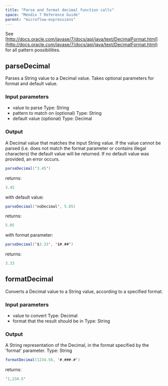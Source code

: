 ```yaml
---
title: "Parse and format decimal function calls"
space: "Mendix 7 Reference Guide"
parent: "microflow-expressions"
---
```



See [http://docs.oracle.com/javase/7/docs/api/java/text/DecimalFormat.html](http://docs.oracle.com/javase/7/docs/api/java/text/DecimalFormat.html) for all pattern possibilities.

## parseDecimal

Parses a String value to a Decimal value. Takes optional parameters for format and default value.

### Input parameters

*   value to parse
    Type: String
*   pattern to match on (optional)
    Type: String
*   default value (optional)
    Type: Decimal

### Output

A Decimal value that matches the input String value. If the value cannot be parsed (i.e. does not match the format parameter or contains illegal characters) the default value will be returned. If no default value was provided, an error occurs.

```java
parseDecimal('3.45')
```

returns:

```java
3.45
```

with default value:

```java
parseDecimal('noDecimal', 5.05)
```

returns:

```java
5.05
```

with format parameter:

```java
parseDecimal('$3.33', '$#.##')
```

returns:

```java
3.33
```
## formatDecimal

Converts a Decimal value to a String value, according to a specified format.

### Input parameters

*   value to convert
    Type: Decimal
*   format that the result should be in
    Type: String

### Output

A String representation of the Decimal, in the format specified by the 'format' parameter.
Type: String

```java
formatDecimal(1234.56, '#,###.#')
```

returns:

```java
'1,234.5'
```
